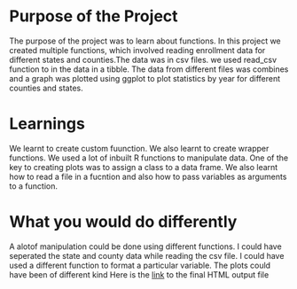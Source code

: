 # Purpose of the Project
The purpose of the project was to learn about functions. In this project we created multiple functions, which involved reading enrollment data for different states and counties.The data was in csv files. we used read_csv function to in the data in a tibble.
The data from different files was combines and a graph was plotted using ggplot to plot statistics by year for different counties and states.
# Learnings
We learnt to create custom fuunction. We also learnt to create wrapper functions. We used a lot of inbuilt R functions to manipulate data. One of the key to creating plots was to assign a class to a data frame.
We also learnt how to read a file in a fucntion and also how to pass variables as arguments to a function.
# What you would do differently
A alotof manipulation could be done using different functions. I  could have seperated the state and county data while reading the csv file. I could have used a different function to format a particular variable. The plots could have been of different kind
Here is the [link](https://www.rstudio.com/wp-content/uploads/2015/03/rmarkdownreference.pdf)  to the final HTML output file
